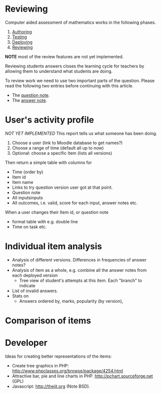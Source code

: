 # Reviewing
 
Computer aided assessment of mathematics works in the following phases.

1. [Authoring](../Authoring/)
2. [Testing](Testing.md)
3. [Deploying](Deploying.md)
4. [Reviewing](Reviewing.md)

**NOTE** most of the review features are not yet implemented.

Reviewing students answers closes the learning cycle for teachers by allowing them to understand what students are doing.

To review work we need to use two important parts of the question.
Please read the following two entries before continuing with this article.

* The [question note](Question_note.md).
* The [answer note](Potential_response_trees.md#Answer_note).

# User's activity profile #

_NOT YET IMPLEMENTED_
This report tells us what someone has been doing.

1. Choose a user (link to Moodle database to get names?)
2. Choose a range of time (default all up to now)
3. Optional: choose a specific item (lists all versions)

Then return a simple table with columns for

* Time (order by)
* Item id
* Item name
* Links to try question version user got at that point.
* Question note
* All inputsinputs
* All outcomes, i.e. valid, score for each input, answer notes etc.

When a user changes their Item id, or question note

* format table with e.g. double line
* Time on task etc.

# Individual item analysis #

* Analysis of different versions.  Differences in frequencies of answer notes?
* Analysis of item as a whole, e.g. combine all the answer notes from each deployed version
  * Tree view of student's attempts at this item.  Each "branch" to indicate 
* List of invalid answers.
* Stats on
  * Answers ordered by, marks, popularity (by version),  

# Comparison of items #

# Developer #

Ideas for creating better representations of the items:

* Create tree graphics in PHP:  <http://www.phpclasses.org/browse/package/4254.html>
* Attractive bar, pie and line charts in PHP. <http://pchart.sourceforge.net> (GPL)
* Javascript:  <http://thejit.org>  (Note BSD).
